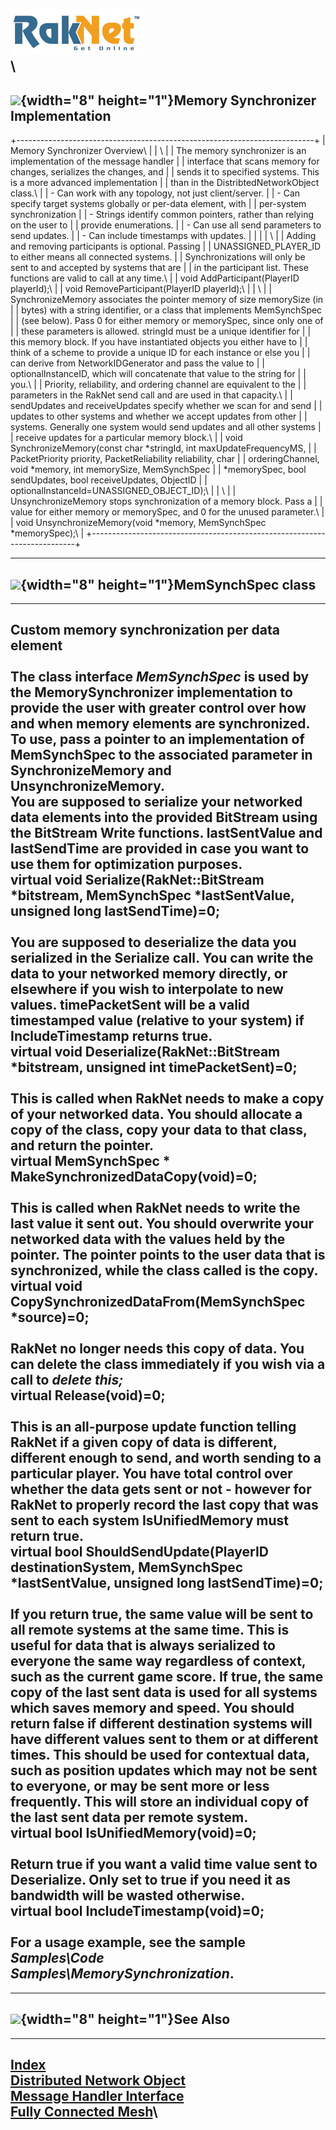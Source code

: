 ![Oculus VR, Inc.](RakNetLogo.jpg)\
\
  -------------------------------------------------------------------------
  ![](spacer.gif){width="8" height="1"}Memory Synchronizer Implementation
  -------------------------------------------------------------------------

+--------------------------------------------------------------------------+
| Memory Synchronizer Overview\                                            |
| \                                                                        |
| The memory synchronizer is an implementation of the message handler      |
| interface that scans memory for changes, serializes the changes, and     |
| sends it to specified systems. This is a more advanced implementation    |
| than in the DistribtedNetworkObject class.\                              |
| -   Can work with any topology, not just client/server.                  |
| -   Can specify target systems globally or per-data element, with        |
|     per-system synchronization                                           |
| -   Strings identify common pointers, rather than relying on the user to |
|     provide enumerations.                                                |
| -   Can use all send parameters to send updates.                         |
| -   Can include timestamps with updates.                                 |
|                                                                          |
| \                                                                        |
| Adding and removing participants is optional. Passing                    |
| UNASSIGNED\_PLAYER\_ID to either means all connected systems.            |
| Synchronizations will only be sent to and accepted by systems that are   |
| in the participant list. These functions are valid to call at any time.\ |
| void AddParticipant(PlayerID playerId);\                                 |
| void RemoveParticipant(PlayerID playerId);\                              |
| \                                                                        |
| SynchronizeMemory associates the pointer memory of size memorySize (in   |
| bytes) with a string identifier, or a class that implements MemSynchSpec |
| (see below). Pass 0 for either memory or memorySpec, since only one of   |
| these parameters is allowed. stringId must be a unique identifier for    |
| this memory block. If you have instantiated objects you either have to   |
| think of a scheme to provide a unique ID for each instance or else you   |
| can derive from NetworkIDGenerator and pass the value to                 |
| optionalInstanceID, which will concatenate that value to the string for  |
| you.\                                                                    |
| Priority, reliability, and ordering channel are equivalent to the        |
| parameters in the RakNet send call and are used in that capacity.\       |
| sendUpdates and receiveUpdates specify whether we scan for and send      |
| updates to other systems and whether we accept updates from other        |
| systems. Generally one system would send updates and all other systems   |
| receive updates for a particular memory block.\                          |
| void SynchronizeMemory(const char \*stringId, int maxUpdateFrequencyMS,  |
| PacketPriority priority, PacketReliability reliability, char             |
| orderingChannel, void \*memory, int memorySize, MemSynchSpec             |
| \*memorySpec, bool sendUpdates, bool receiveUpdates, ObjectID            |
| optionalInstanceId=UNASSIGNED\_OBJECT\_ID);\                             |
| \                                                                        |
| UnsynchronizeMemory stops synchronization of a memory block. Pass a      |
| value for either memory or memorySpec, and 0 for the unused parameter.\  |
| void UnsynchronizeMemory(void \*memory, MemSynchSpec \*memorySpec);\     |
+--------------------------------------------------------------------------+

  ---------------------------------------------------------
  ![](spacer.gif){width="8" height="1"}MemSynchSpec class
  ---------------------------------------------------------

  --------------------------------------------------------------------------------------------------------------------------------------------------------------------------------------------------------------------------------------------------------------------------------------------------------------------------------------------------------------------------------------------------------------------------------------------------------------------------------------------------------------------------------------------------------------------------------------------------------------------------------------------------------------------------------
  Custom memory synchronization per data element\
  \
  The class interface *MemSynchSpec* is used by the MemorySynchronizer implementation to provide the user with greater control over how and when memory elements are synchronized. To use, pass a pointer to an implementation of MemSynchSpec to the associated parameter in SynchronizeMemory and UnsynchronizeMemory.\
  You are supposed to serialize your networked data elements into the provided BitStream using the BitStream Write functions. lastSentValue and lastSendTime are provided in case you want to use them for optimization purposes.\
  virtual void Serialize(RakNet::BitStream \*bitstream, MemSynchSpec \*lastSentValue, unsigned long lastSendTime)=0;\
  \
  You are supposed to deserialize the data you serialized in the Serialize call. You can write the data to your networked memory directly, or elsewhere if you wish to interpolate to new values. timePacketSent will be a valid timestamped value (relative to your system) if IncludeTimestamp returns true.\
  virtual void Deserialize(RakNet::BitStream \*bitstream, unsigned int timePacketSent)=0;\
  \
  This is called when RakNet needs to make a copy of your networked data. You should allocate a copy of the class, copy your data to that class, and return the pointer.\
  virtual MemSynchSpec \* MakeSynchronizedDataCopy(void)=0;\
  \
  This is called when RakNet needs to write the last value it sent out. You should overwrite your networked data with the values held by the pointer. The pointer points to the user data that is synchronized, while the class called is the copy.\
  virtual void CopySynchronizedDataFrom(MemSynchSpec \*source)=0;\
  \
  RakNet no longer needs this copy of data. You can delete the class immediately if you wish via a call to *delete this;*\
  virtual Release(void)=0;\
  \
  This is an all-purpose update function telling RakNet if a given copy of data is different, different enough to send, and worth sending to a particular player. You have total control over whether the data gets sent or not - however for RakNet to properly record the last copy that was sent to each system IsUnifiedMemory must return true.\
  virtual bool ShouldSendUpdate(PlayerID destinationSystem, MemSynchSpec \*lastSentValue, unsigned long lastSendTime)=0;\
  \
  If you return true, the same value will be sent to all remote systems at the same time. This is useful for data that is always serialized to everyone the same way regardless of context, such as the current game score. If true, the same copy of the last sent data is used for all systems which saves memory and speed. You should return false if different destination systems will have different values sent to them or at different times. This should be used for contextual data, such as position updates which may not be sent to everyone, or may be sent more or less frequently. This will store an individual copy of the last sent data per remote system.\
  virtual bool IsUnifiedMemory(void)=0;\
  \
  Return true if you want a valid time value sent to Deserialize. Only set to true if you need it as bandwidth will be wasted otherwise.\
  virtual bool IncludeTimestamp(void)=0;\
  \
  For a usage example, see the sample *Samples\\Code Samples\\MemorySynchronization*.
  --------------------------------------------------------------------------------------------------------------------------------------------------------------------------------------------------------------------------------------------------------------------------------------------------------------------------------------------------------------------------------------------------------------------------------------------------------------------------------------------------------------------------------------------------------------------------------------------------------------------------------------------------------------------------------

  -----------------------------------------------
  ![](spacer.gif){width="8" height="1"}See Also
  -----------------------------------------------

  --------------------------------------------------------------
  [Index](index.html)\
  [Distributed Network Object](distributednetworkobject.html)\
  [Message Handler Interface](messagehandler.html)\
  [Fully Connected Mesh](fullyconnectedmesh.html)\
  --------------------------------------------------------------


